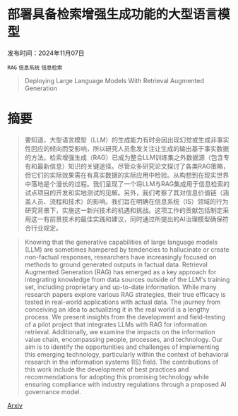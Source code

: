 # 部署具备检索增强生成功能的大型语言模型

发布时间：2024年11月07日

`RAG` `信息系统` `信息检索`

> Deploying Large Language Models With Retrieval Augmented Generation

# 摘要

> 要知道，大型语言模型（LLM）的生成能力有时会因出现幻觉或生成非事实性回应的倾向而受影响，所以研究人员愈发关注让生成的输出基于事实数据的方法。检索增强生成（RAG）已成为整合LLM训练集之外数据源（包含专有和最新信息）知识的关键途径。尽管众多研究论文探讨了各类RAG策略，但它们的实际效果需在有真实数据的实际应用中检验。从构想到在现实世界中落地是个漫长的过程。我们呈现了一个将LLM与RAG集成用于信息检索的试点项目的开发和实地测试的见解。另外，我们考察了其对信息价值链（涵盖人员、流程和技术）的影响。我们旨在明确在信息系统（IS）领域的行为研究背景下，实施这一新兴技术的机遇和挑战。这项工作的贡献包括制定采用这一有前景技术的最佳实践和建议，同时通过所提出的AI治理模型确保符合行业规定。

> Knowing that the generative capabilities of large language models (LLM) are sometimes hampered by tendencies to hallucinate or create non-factual responses, researchers have increasingly focused on methods to ground generated outputs in factual data. Retrieval Augmented Generation (RAG) has emerged as a key approach for integrating knowledge from data sources outside of the LLM's training set, including proprietary and up-to-date information. While many research papers explore various RAG strategies, their true efficacy is tested in real-world applications with actual data. The journey from conceiving an idea to actualizing it in the real world is a lengthy process. We present insights from the development and field-testing of a pilot project that integrates LLMs with RAG for information retrieval. Additionally, we examine the impacts on the information value chain, encompassing people, processes, and technology. Our aim is to identify the opportunities and challenges of implementing this emerging technology, particularly within the context of behavioral research in the information systems (IS) field. The contributions of this work include the development of best practices and recommendations for adopting this promising technology while ensuring compliance with industry regulations through a proposed AI governance model.

[Arxiv](https://arxiv.org/abs/2411.11895)